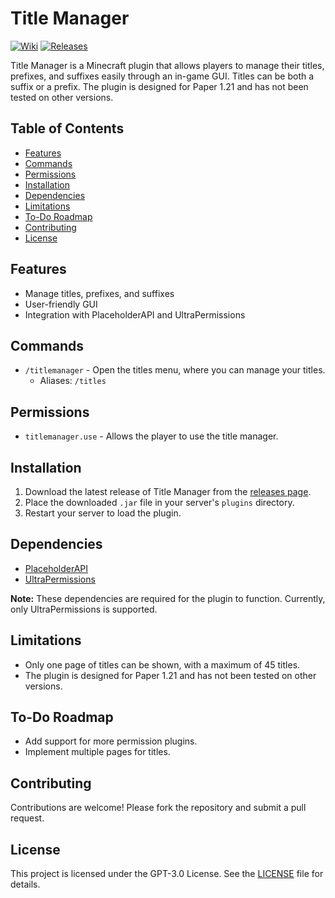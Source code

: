 # Title Manager

[![Wiki](https://img.shields.io/badge/wiki-Title%20Manager%20Wiki-blue)](https://github.com/cosmin1805/Title-Manager/wiki)
[![Releases](https://img.shields.io/github/v/release/cosmin1805/Title-Manager)](https://github.com/cosmin1805/Title-Manager/releases)

Title Manager is a Minecraft plugin that allows players to manage their titles, prefixes, and suffixes easily through an in-game GUI. Titles can be both a suffix or a prefix. The plugin is designed for Paper 1.21 and has not been tested on other versions.

## Table of Contents

- [Features](#features)
- [Commands](#commands)
- [Permissions](#permissions)
- [Installation](#installation)
- [Dependencies](#dependencies)
- [Limitations](#limitations)
- [To-Do Roadmap](#to-do-roadmap)
- [Contributing](#contributing)
- [License](#license)

## Features

- Manage titles, prefixes, and suffixes
- User-friendly GUI
- Integration with PlaceholderAPI and UltraPermissions

## Commands

- `/titlemanager` - Open the titles menu, where you can manage your titles.
    - Aliases: `/titles`

## Permissions

- `titlemanager.use` - Allows the player to use the title manager.

## Installation

1. Download the latest release of Title Manager from the [releases page](https://github.com/cosmin1805/TitleManager/releases).
2. Place the downloaded `.jar` file in your server's `plugins` directory.
3. Restart your server to load the plugin.

## Dependencies

- [PlaceholderAPI](https://www.spigotmc.org/resources/placeholderapi.6245/)
- [UltraPermissions](https://www.spigotmc.org/resources/ultra-permissions.42678/)

**Note:** These dependencies are required for the plugin to function. Currently, only UltraPermissions is supported.

## Limitations

- Only one page of titles can be shown, with a maximum of 45 titles.
- The plugin is designed for Paper 1.21 and has not been tested on other versions.

## To-Do Roadmap

- Add support for more permission plugins.
- Implement multiple pages for titles.

## Contributing

Contributions are welcome! Please fork the repository and submit a pull request.

## License

This project is licensed under the GPT-3.0 License. See the [LICENSE](LICENSE) file for details.